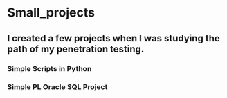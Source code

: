 # Small_projects

## I created a few projects when I was studying the path of my penetration testing.


### Simple Scripts in Python


### Simple PL Oracle SQL Project
